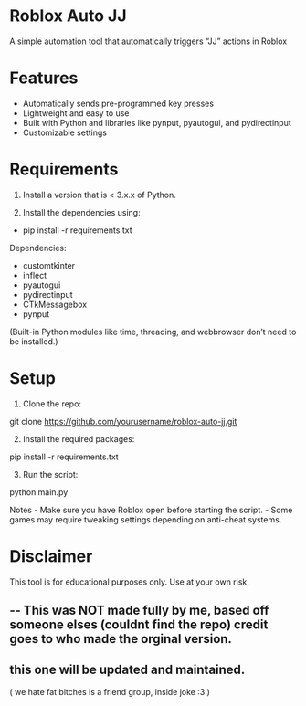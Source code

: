 # Roblox Auto JJ

A simple automation tool that automatically triggers “JJ” actions in Roblox 

# Features

	
- Automatically sends pre-programmed key presses
- Lightweight and easy to use
- Built with Python and libraries like pynput, pyautogui, and pydirectinput
- Customizable settings



# Requirements

1. Install a version that is < 3.x.x of Python.

2. Install the dependencies using:

- pip install -r requirements.txt


Dependencies:
- customtkinter
- inflect
- pyautogui
- pydirectinput
- CTkMessagebox
- pynput

(Built-in Python modules like time, threading, and webbrowser don’t need to be installed.)


# Setup
	
1.	Clone the repo:

git clone https://github.com/yourusername/roblox-auto-jj.git

2.	Install the required packages:

pip install -r requirements.txt


3.	Run the script:

python main.py



Notes
	- Make sure you have Roblox open before starting the script.
	- Some games may require tweaking settings depending on anti-cheat systems.

 # Disclaimer

This tool is for educational purposes only.
Use at your own risk.



--
This was NOT made fully by me, based off someone elses (couldnt find the repo) 
credit goes to who made the orginal version. 
---
this one will be updated and maintained.
---
( we hate fat bitches is a friend group, inside joke :3 )